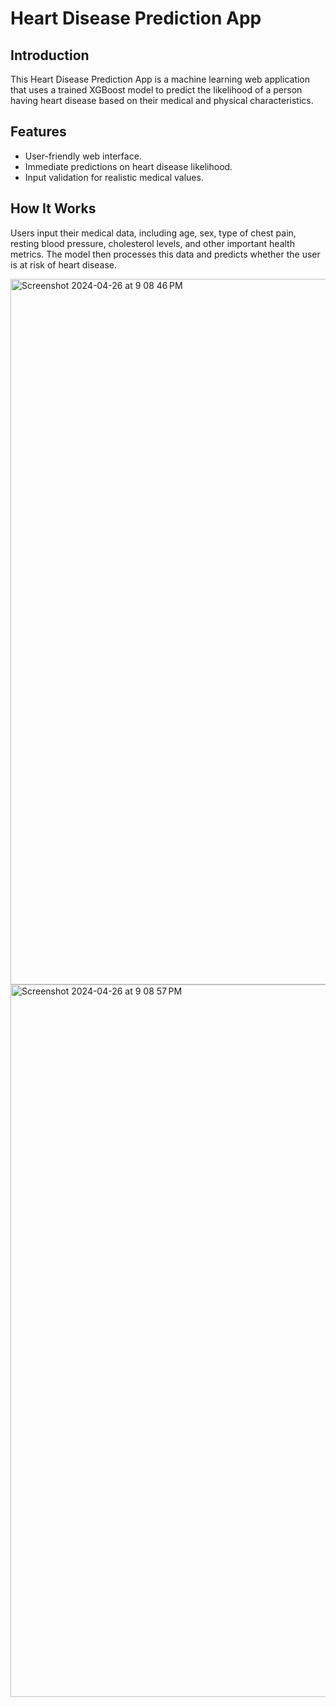 # Heart Disease Prediction App

## Introduction
This Heart Disease Prediction App is a machine learning web application that uses a trained XGBoost model to predict the likelihood of a person having heart disease based on their medical and physical characteristics.

## Features
- User-friendly web interface.
- Immediate predictions on heart disease likelihood.
- Input validation for realistic medical values.

## How It Works
Users input their medical data, including age, sex, type of chest pain, resting blood pressure, cholesterol levels, and other important health metrics. The model then processes this data and predicts whether the user is at risk of heart disease.


<img width="1129" alt="Screenshot 2024-04-26 at 9 08 46 PM" src="https://github.com/anumohan10/Heart-Disease-Prediction/assets/37057896/859371dc-af7f-4cb0-a627-2248c7ec9da4">

<img width="1140" alt="Screenshot 2024-04-26 at 9 08 57 PM" src="https://github.com/anumohan10/Heart-Disease-Prediction/assets/37057896/2ecdf6c0-6f49-4220-b8a2-b1114fc2d086">

